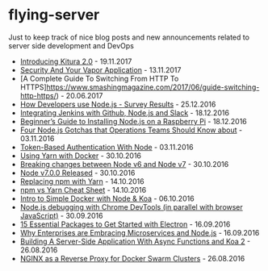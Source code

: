 # flying-server
Just to keep track of nice blog posts and new announcements related to server side development and DevOps

- [Introducing Kitura 2.0](https://developer.ibm.com/swift/2017/10/30/kitura-20/) - 19.11.2017
- [Security And Your Vapor Application](https://geeks.brokenhands.io/blog/posts/security-and-your-vapor-application) - 13.11.2017
- [A Complete Guide To Switching From HTTP To HTTPS]https://www.smashingmagazine.com/2017/06/guide-switching-http-https/) - 20.06.2017
- [How Developers use Node.js - Survey Results](https://blog.risingstack.com/node-js-developer-survey-results-2016/) - 25.12.2016
- [Integrating Jenkins with Github, Node.js and Slack](https://lethalbrains.com/integrating-jenkins-with-github-node-js-and-slack-e8fc4d2271b5#.d0i34ifjt) - 18.12.2016
- [Beginner’s Guide to Installing Node.js on a Raspberry Pi](http://thisdavej.com/beginners-guide-to-installing-node-js-on-a-raspberry-pi/) - 18.12.2016
- [Four Node.js Gotchas that Operations Teams Should Know about](http://thenewstack.io/top-four-items-operations-performance-team-know-implementing-node-js/) - 03.11.2016
- [Token-Based Authentication With Node](http://mherman.org/blog/2016/10/28/token-based-authentication-with-node/) - 03.11.2016
- [Using Yarn with Docker](https://hackernoon.com/using-yarn-with-docker-c116ad289d56#.80zrzs2wy) - 30.10.2016
- [Breaking changes between Node v6 and Node v7](https://github.com/nodejs/node/wiki/Breaking-changes-between-v6-and-v7) - 30.10.2016
- [Node v7.0.0 Released](https://nodejs.org/en/blog/release/v7.0.0/) - 30.10.2016
- [Replacing npm with Yarn](https://dev.to/bugsnag/replacing-npm-with-yarn) - 14.10.2016
- [npm vs Yarn Cheat Sheet](https://shift.infinite.red/npm-vs-yarn-cheat-sheet-8755b092e5cc#.8d9bsj2tz) - 14.10.2016
- [Intro to Simple Docker with Node & Koa](http://blog.bandwidth.com/intro-to-simple-docker-with-node-koa/) - 06.10.2016
- [Node.js debugging with Chrome DevTools (in parallel with browser JavaScript)](https://blog.hospodarets.com/nodejs-debugging-in-chrome-devtools) - 30.09.2016
- [15 Essential Packages to Get Started with Electron](https://nodesource.com/blog/fifteen-essential-packages-to-get-started-with-electron/) - 16.09.2016
- [Why Enterprises are Embracing Microservices and Node.js](http://thenewstack.io/enterprises-embracing-microservices-node-js/) - 16.09.2016
- [Building A Server-Side Application With Async Functions and Koa 2](https://www.smashingmagazine.com/2016/08/getting-started-koa-2-async-functions/) - 26.08.2016
- [NGINX as a Reverse Proxy for Docker Swarm Clusters](https://blog.codeship.com/nginx-reverse-proxy-docker-swarm-clusters/) - 26.08.2016

